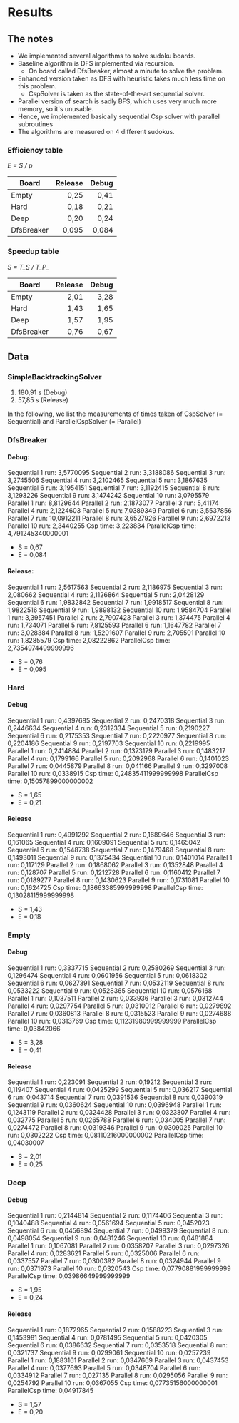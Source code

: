 ﻿# Results

## The notes

* We implemented several algorithms to solve sudoku boards.
* Baseline algorithm is DFS implemented via recursion.
	* On board called DfsBreaker, almost a minute to solve the problem.
* Enhanced version taken as DFS with heuristic takes much less time on this problem.
	* CspSolver is taken as the state-of-the-art sequential solver.
* Parallel version of search is sadly BFS, which uses very much more memory,
so it's unusable.
* Hence, we implemented basically sequential Csp solver with parallel subroutines
* The algorithms are measured on 4 different sudokus.

### Efficiency table

*E = S / p*

| Board | Release | Debug |
| ----- | ---: | ---: |
|Empty| 0,25 |0,41|
|Hard| 0,18|0,21 |
|Deep| 0,20| 0,24|
|DfsBreaker| 0,095| 0,084|

### Speedup table

*S = T_S / T_P_*

| Board | Release | Debug |
| ----- | ---: | ---: |
|Empty| 2,01 |3,28|
|Hard| 1,43|1,65 |
|Deep| 1,57| 1,95|
|DfsBreaker| 0,76| 0,67|

## Data

### SimpleBacktrackingSolver

1. 180,91 s (Debug)
2. 57,85 s (Release)

In the following, we list the measurements of times
taken of CspSolver (= Sequential) and ParallelCspSolver (= Parallel)

### DfsBreaker

#### Debug:

Sequential 1 run: 3,5770095
Sequential 2 run: 3,3188086
Sequential 3 run: 3,2745506
Sequential 4 run: 3,2102465
Sequential 5 run: 3,1867635
Sequential 6 run: 3,1954151
Sequential 7 run: 3,1192415
Sequential 8 run: 3,1293226
Sequential 9 run: 3,1474242
Sequential 10 run: 3,0795579
Parallel 1 run: 8,8129644
Parallel 2 run: 2,1873077
Parallel 3 run: 5,41174
Parallel 4 run: 2,1224603
Parallel 5 run: 7,0389349
Parallel 6 run: 3,5537856
Parallel 7 run: 10,0912211
Parallel 8 run: 3,6527926
Parallel 9 run: 2,6972213
Parallel 10 run: 2,3440255
Csp time: 3,223834
ParallelCsp time: 4,791245340000001

- S = 0,67
- E = 0,084


#### Release:

Sequential 1 run: 2,5617563
Sequential 2 run: 2,1186975
Sequential 3 run: 2,080662
Sequential 4 run: 2,1126864
Sequential 5 run: 2,0428129
Sequential 6 run: 1,9832842
Sequential 7 run: 1,9918517
Sequential 8 run: 1,9822516
Sequential 9 run: 1,9898132
Sequential 10 run: 1,9584704
Parallel 1 run: 3,3957451
Parallel 2 run: 2,7907423
Parallel 3 run: 1,374475
Parallel 4 run: 1,734071
Parallel 5 run: 7,8125593
Parallel 6 run: 1,1647782
Parallel 7 run: 3,028384
Parallel 8 run: 1,5201607
Parallel 9 run: 2,705501
Parallel 10 run: 1,8285579
Csp time: 2,08222862
ParallelCsp time: 2,7354974499999996

- S = 0,76
- E = 0,095

### Hard

#### Debug

Sequential 1 run: 0,4397685
Sequential 2 run: 0,2470318
Sequential 3 run: 0,2446634
Sequential 4 run: 0,2312334
Sequential 5 run: 0,2190227
Sequential 6 run: 0,2175353
Sequential 7 run: 0,2220977
Sequential 8 run: 0,2204186
Sequential 9 run: 0,2197703
Sequential 10 run: 0,2219995
Parallel 1 run: 0,2414884
Parallel 2 run: 0,1373179
Parallel 3 run: 0,1483217
Parallel 4 run: 0,1799166
Parallel 5 run: 0,2092968
Parallel 6 run: 0,1401023
Parallel 7 run: 0,0445879
Parallel 8 run: 0,041166
Parallel 9 run: 0,3297008
Parallel 10 run: 0,0338915
Csp time: 0,24835411999999998
ParallelCsp time: 0,15057899000000002

- S = 1,65
- E = 0,21

#### Release

Sequential 1 run: 0,4991292
Sequential 2 run: 0,1689646
Sequential 3 run: 0,161065
Sequential 4 run: 0,1609091
Sequential 5 run: 0,1465042
Sequential 6 run: 0,1548738
Sequential 7 run: 0,1479468
Sequential 8 run: 0,1493011
Sequential 9 run: 0,1375434
Sequential 10 run: 0,1401014
Parallel 1 run: 0,117129
Parallel 2 run: 0,1868062
Parallel 3 run: 0,1352848
Parallel 4 run: 0,128707
Parallel 5 run: 0,1212728
Parallel 6 run: 0,1160412
Parallel 7 run: 0,0189277
Parallel 8 run: 0,1430623
Parallel 9 run: 0,1731081
Parallel 10 run: 0,1624725
Csp time: 0,18663385999999998
ParallelCsp time: 0,13028115999999998

- S = 1,43
- E = 0,18

### Empty

#### Debug

Sequential 1 run: 0,3337715
Sequential 2 run: 0,2580269
Sequential 3 run: 0,1296474
Sequential 4 run: 0,0601956
Sequential 5 run: 0,0618302
Sequential 6 run: 0,0627391
Sequential 7 run: 0,0532119
Sequential 8 run: 0,0533222
Sequential 9 run: 0,0528365
Sequential 10 run: 0,0576168
Parallel 1 run: 0,1037511
Parallel 2 run: 0,033936
Parallel 3 run: 0,0312744
Parallel 4 run: 0,0297754
Parallel 5 run: 0,0310012
Parallel 6 run: 0,0279892
Parallel 7 run: 0,0360813
Parallel 8 run: 0,0315523
Parallel 9 run: 0,0274688
Parallel 10 run: 0,0313769
Csp time: 0,11231980999999999
ParallelCsp time: 0,03842066

- S = 3,28
- E = 0,41

#### Release

Sequential 1 run: 0,223091
Sequential 2 run: 0,19212
Sequential 3 run: 0,119407
Sequential 4 run: 0,0425299
Sequential 5 run: 0,036217
Sequential 6 run: 0,043714
Sequential 7 run: 0,0391536
Sequential 8 run: 0,0390319
Sequential 9 run: 0,0360624
Sequential 10 run: 0,0396948
Parallel 1 run: 0,1243119
Parallel 2 run: 0,0324428
Parallel 3 run: 0,0323807
Parallel 4 run: 0,032775
Parallel 5 run: 0,0265788
Parallel 6 run: 0,034005
Parallel 7 run: 0,0274472
Parallel 8 run: 0,0319346
Parallel 9 run: 0,0309025
Parallel 10 run: 0,0302222
Csp time: 0,08110216000000002
ParallelCsp time: 0,04030007

- S = 2,01
- E = 0,25

### Deep

#### Debug

Sequential 1 run: 0,2144814
Sequential 2 run: 0,1174406
Sequential 3 run: 0,1040488
Sequential 4 run: 0,0561694
Sequential 5 run: 0,0452023
Sequential 6 run: 0,0456894
Sequential 7 run: 0,0499379
Sequential 8 run: 0,0498054
Sequential 9 run: 0,0481246
Sequential 10 run: 0,0481884
Parallel 1 run: 0,1067081
Parallel 2 run: 0,0358207
Parallel 3 run: 0,0297326
Parallel 4 run: 0,0283621
Parallel 5 run: 0,0325006
Parallel 6 run: 0,0337557
Parallel 7 run: 0,0300392
Parallel 8 run: 0,0324944
Parallel 9 run: 0,0371973
Parallel 10 run: 0,0320543
Csp time: 0,07790881999999999
ParallelCsp time: 0,03986649999999999

- S = 1,95
- E = 0,24

#### Release

Sequential 1 run: 0,1872965
Sequential 2 run: 0,1588223
Sequential 3 run: 0,1453981
Sequential 4 run: 0,0781495
Sequential 5 run: 0,0420305
Sequential 6 run: 0,0386632
Sequential 7 run: 0,0353518
Sequential 8 run: 0,0321737
Sequential 9 run: 0,0299061
Sequential 10 run: 0,0257239
Parallel 1 run: 0,1883161
Parallel 2 run: 0,0347669
Parallel 3 run: 0,0437453
Parallel 4 run: 0,0377693
Parallel 5 run: 0,0348704
Parallel 6 run: 0,0334912
Parallel 7 run: 0,027135
Parallel 8 run: 0,0295056
Parallel 9 run: 0,0254792
Parallel 10 run: 0,0367055
Csp time: 0,07735156000000001
ParallelCsp time: 0,04917845

- S = 1,57
- E = 0,20
